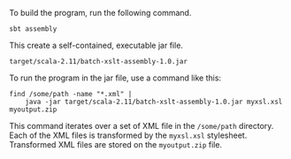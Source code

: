 To build the program, run the following command.

    sbt assembly

This create a self-contained, executable jar file.

    target/scala-2.11/batch-xslt-assembly-1.0.jar

To run the program in the jar file, use a command like this:

    find /some/path -name "*.xml" |
        java -jar target/scala-2.11/batch-xslt-assembly-1.0.jar myxsl.xsl myoutput.zip

This command iterates over a set of XML file in the `/some/path` directory.
Each of the XML files is transformed by the `myxsl.xsl` stylesheet.
Transformed XML files are stored on the `myoutput.zip` file.

